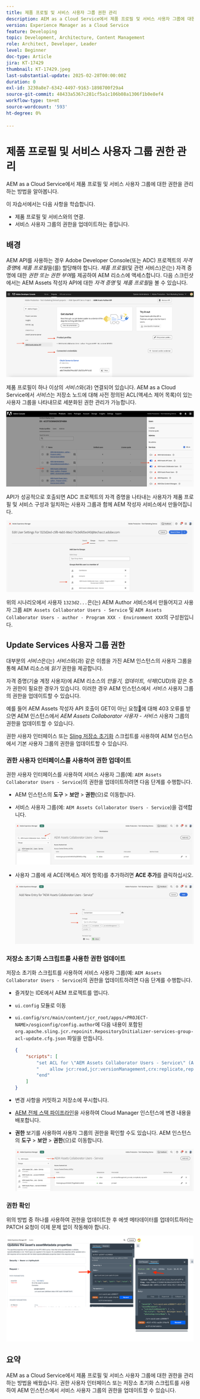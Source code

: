 ```yaml
---
title: 제품 프로필 및 서비스 사용자 그룹 권한 관리
description: AEM as a Cloud Service에서 제품 프로필 및 서비스 사용자 그룹에 대한 권한을 관리하는 방법을 알아봅니다.
version: Experience Manager as a Cloud Service
feature: Developing
topic: Development, Architecture, Content Management
role: Architect, Developer, Leader
level: Beginner
doc-type: Article
jira: KT-17429
thumbnail: KT-17429.jpeg
last-substantial-update: 2025-02-28T00:00:00Z
duration: 0
exl-id: 3230a8e7-6342-4497-9163-1898700f29a4
source-git-commit: 48433a5367c281cf5a1c106b08a1306f1b0e8ef4
workflow-type: tm+mt
source-wordcount: '593'
ht-degree: 0%

---
```


# 제품 프로필 및 서비스 사용자 그룹 권한 관리

AEM as a Cloud Service에서 제품 프로필 및 서비스 사용자 그룹에 대한 권한을 관리하는 방법을 알아봅니다.

이 자습서에서는 다음 사항을 학습합니다.

- 제품 프로필 및 서비스와의 연결.
- 서비스 사용자 그룹의 권한을 업데이트하는 중입니다.

## 배경

AEM API를 사용하는 경우 Adobe Developer Console(또는 ADC) 프로젝트의 _자격 증명_&#x200B;에 _제품 프로필_&#x200B;을(를) 할당해야 합니다. _제품 프로필_(및 관련 서비스)은(는) 자격 증명에 대한 _권한 또는 권한 부여_&#x200B;를 제공하여 AEM 리소스에 액세스합니다. 다음 스크린샷에서는 AEM Assets 작성자 API에 대한 _자격 증명_ 및 _제품 프로필_&#x200B;을 볼 수 있습니다.

![자격 증명 및 제품 프로필](../assets/how-to/API-Credentials-Product-Profile.png)

제품 프로필이 하나 이상의 _서비스_&#x200B;와(과) 연결되어 있습니다. AEM as a Cloud Service에서 _서비스_&#x200B;는 저장소 노드에 대해 사전 정의된 ACL(액세스 제어 목록)이 있는 사용자 그룹을 나타내므로 세분화된 권한 관리가 가능합니다.

![기술 계정 사용자 제품 프로필](../assets/s2s/technical-account-user-product-profile.png)

API가 성공적으로 호출되면 ADC 프로젝트의 자격 증명을 나타내는 사용자가 제품 프로필 및 서비스 구성과 일치하는 사용자 그룹과 함께 AEM 작성자 서비스에서 만들어집니다.

![기술 계정 사용자 멤버십](../assets/s2s/technical-account-user-membership.png)

위의 시나리오에서 사용자 `1323d2...`은(는) AEM Author 서비스에서 만들어지고 사용자 그룹 `AEM Assets Collaborator Users - Service` 및 `AEM Assets Collaborator Users - author - Program XXX - Environment XXX`의 구성원입니다.

## Update Services 사용자 그룹 권한

대부분의 _서비스_&#x200B;은(는) _서비스_&#x200B;와(과) 같은 이름을 가진 AEM 인스턴스의 사용자 그룹을 통해 AEM 리소스에 _읽기_ 권한을 제공합니다.

자격 증명(기술 계정 사용자)에 AEM 리소스의 _만들기, 업데이트, 삭제_(CUD)와 같은 추가 권한이 필요한 경우가 있습니다. 이러한 경우 AEM 인스턴스에서 _서비스_ 사용자 그룹의 권한을 업데이트할 수 있습니다.

예를 들어 AEM Assets 작성자 API 호출이 GET이 아닌 요청[&#128279;](../use-cases/invoke-api-using-oauth-s2s.md#403-error-for-non-get-requests)에 대해 403 오류를 받으면 AEM 인스턴스에서 _AEM Assets Collaborator 사용자 - 서비스_ 사용자 그룹의 권한을 업데이트할 수 있습니다.

권한 사용자 인터페이스 또는 [Sling 저장소 초기화](https://sling.apache.org/documentation/bundles/repository-initialization.html) 스크립트를 사용하여 AEM 인스턴스에서 기본 사용자 그룹의 권한을 업데이트할 수 있습니다.

### 권한 사용자 인터페이스를 사용하여 권한 업데이트

권한 사용자 인터페이스를 사용하여 서비스 사용자 그룹(예: `AEM Assets Collaborator Users - Service`)의 권한을 업데이트하려면 다음 단계를 수행합니다.

- AEM 인스턴스의 **도구** > **보안** > **권한**(으)로 이동합니다.

- 서비스 사용자 그룹(예: `AEM Assets Collaborator Users - Service`)을 검색합니다.

  ![사용자 그룹 검색](../assets/how-to/search-user-group.png)

- 사용자 그룹에 새 ACE(액세스 제어 항목)를 추가하려면 **ACE 추가**&#x200B;를 클릭하십시오.

  ![ACE 추가](../assets/how-to/add-ace.png)

### 저장소 초기화 스크립트를 사용한 권한 업데이트

저장소 초기화 스크립트를 사용하여 서비스 사용자 그룹(예: `AEM Assets Collaborator Users - Service`)의 권한을 업데이트하려면 다음 단계를 수행합니다.

- 즐겨찾는 IDE에서 AEM 프로젝트를 엽니다.

- `ui.config` 모듈로 이동

- `ui.config/src/main/content/jcr_root/apps/<PROJECT-NAME>/osgiconfig/config.author`에 다음 내용이 포함된 `org.apache.sling.jcr.repoinit.RepositoryInitializer-services-group-acl-update.cfg.json` 파일을 만듭니다.

  ```json
  {
      "scripts": [
          "set ACL for \"AEM Assets Collaborator Users - Service\" (ACLOptions=ignoreMissingPrincipal)",
          "    allow jcr:read,jcr:versionManagement,crx:replicate,rep:write on /content/dam",
          "end"
      ]
  }
  ```

- 변경 사항을 커밋하고 저장소에 푸시합니다.

- [AEM 전체 스택 파이프라인](https://experienceleague.adobe.com/en/docs/experience-manager-cloud-service/content/implementing/using-cloud-manager/cicd-pipelines/introduction-ci-cd-pipelines#full-stack-pipeline)을 사용하여 Cloud Manager 인스턴스에 변경 내용을 배포합니다.

- **권한** 보기를 사용하여 사용자 그룹의 권한을 확인할 수도 있습니다. AEM 인스턴스의 **도구** > **보안** > **권한**(으)로 이동합니다.

  ![권한 보기](../assets/how-to/permissions-view.png)

### 권한 확인

위의 방법 중 하나를 사용하여 권한을 업데이트한 후 에셋 메타데이터를 업데이트하라는 PATCH 요청이 이제 문제 없이 작동해야 합니다.

![PATCH 요청](../assets/how-to/patch-request.png)

## 요약

AEM as a Cloud Service에서 제품 프로필 및 서비스 사용자 그룹에 대한 권한을 관리하는 방법을 배웠습니다. 권한 사용자 인터페이스 또는 저장소 초기화 스크립트를 사용하여 AEM 인스턴스에서 서비스 사용자 그룹의 권한을 업데이트할 수 있습니다.
